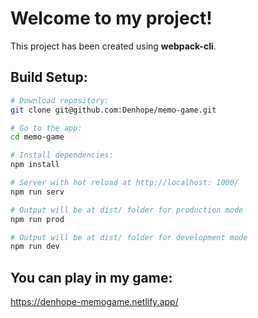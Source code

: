 # Welcome to my project!

This project has been created using **webpack-cli**.

## Build Setup:

```bash
# Download repository:
git clone git@github.com:Denhope/memo-game.git

# Go to the app:
cd memo-game

# Install dependencies:
npm install
```

```bash
# Server with hot reload at http://localhost: 1000/
npm run serv
```

```bash
# Output will be at dist/ folder for production mode
npm run prod
```

```bash
# Output will be at dist/ folder for development mode
npm run dev
```

## You can play in my game:
https://denhope-memogame.netlify.app/
